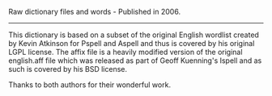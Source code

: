 Raw dictionary files and words - Published in 2006.

---

This dictionary is based on a subset of the original English wordlist created by Kevin Atkinson for Pspell and  Aspell and thus is covered by his original LGPL license.  The affix file is a heavily modified version of the original english.aff file which was released as part of Geoff Kuenning's Ispell and as such is covered by his BSD license.

Thanks to both authors for their wonderful work.